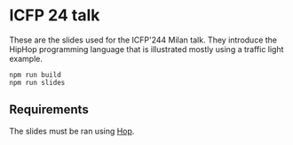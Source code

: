 ICFP 24 talk
============

These are the slides used for the ICFP'244 Milan talk. They introduce
the HipHop programming language that is illustrated mostly using a
traffic light example.

```
npm run build
npm run slides
```

Requirements
------------

The slides must be ran using [Hop](https://github.com/manuel-serrano/hop).
